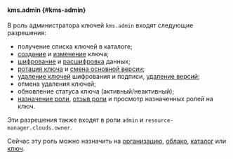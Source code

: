 #### kms.admin {#kms-admin}

В роль администратора ключей `kms.admin` входят следующие разрешения:

* получение списка ключей в каталоге;
* [создание](../kms/operations/key.md#create) и [изменение](../kms/operations/key.md#update) ключа;
* [шифрование](../kms/operations/symmetric-encryption.md#encryption) и [расшифровка](../kms/operations/symmetric-encryption.md#decryption) данных;
* [ротация ключа](../kms/operations/key.md#rotate) и [смена основной версии](../kms/operations/version.md#make-primary);
* [удаление ключей](../kms/operations/key.md#delete) шифрования и подписи, [удаление версий](../kms/operations/version.md#delete);
* отмена удаления ключей;
* обновление статуса ключа (активный/неактивный);
* [назначение роли](../iam/operations/roles/grant.md), [отзыв роли](../iam/operations/roles/revoke.md) и просмотр назначенных ролей на ключ.

Эти разрешения также входят в роли `admin` и `resource-manager.clouds.owner`.

Сейчас эту роль можно назначить на [организацию](../organization/), [облако](../resource-manager/concepts/resources-hierarchy.md#cloud), [каталог](../resource-manager/concepts/resources-hierarchy.md#folder) или [ключ](../kms/concepts/key).
